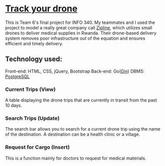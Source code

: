 # [Track your drone](medical-drone.herokuapp.com)
This is Team 6's final project for INFO 340. My teammates and I used the project to model a really great company call [Zipline](http://flyzipline.com/product/), which utilizes small drones to deliver medical supplies in Rwanda. Their drone-based delivery system removes poor infrastructure out of the equation and ensures efficient and timely delivery.

## Technology used:
Front-end: HTML, CSS, jQuery, Bootstrap
Back-end: Go([Gin](https://github.com/gin-gonic/gin))
DBMS: [PostgreSQL](https://www.postgresql.org/)

### Current Trips (View)
A table displaying the drone trips that are currently in transit from the past 10 days.

### Search Trips (Update)
The search bar allows you to search for a current drone trip using the name of the destination.
A destination can be a health clinic or a village.

### Request for Cargo (Insert)
This is a function mainly for doctors to request for medical materials. 

